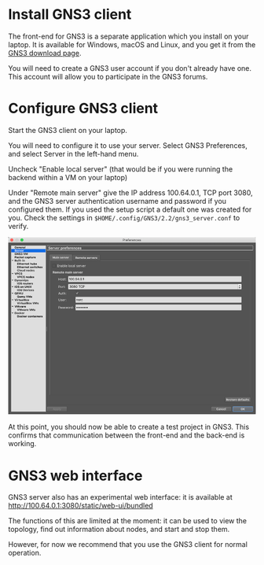 # Install GNS3 client

The front-end for GNS3 is a separate application which you install on your
laptop.  It is available for Windows, macOS and Linux, and you get it
from the [GNS3 download page](https://www.gns3.com/software/download).

You will need to create a GNS3 user account if you don't already have one. 
This account will allow you to participate in the GNS3 forums.

# Configure GNS3 client

Start the GNS3 client on your laptop.

You will need to configure it to use your server.  Select GNS3 Preferences,
and select Server in the left-hand menu.

Uncheck "Enable local server" (that would be if you were running the backend
within a VM on your laptop)

Under "Remote main server" give the IP address 100.64.0.1, TCP port 3080, and
the GNS3 server authentication username and password if you configured them. If
you used the setup script a default one was created for you. Check the settings
in `$HOME/.config/GNS3/2.2/gns3_server.conf` to verify.

![GNS3 Preferences](gns3-preferences.png)

At this point, you should now be able to create a test project in GNS3. 
This confirms that communication between the front-end and the back-end is
working.

# GNS3 web interface

GNS3 server also has an experimental web interface: it is available at
<http://100.64.0.1:3080/static/web-ui/bundled>

The functions of this are limited at the moment: it can be used to view the
topology, find out information about nodes, and start and stop them.

However, for now we recommend that you use the GNS3 client for normal
operation.
